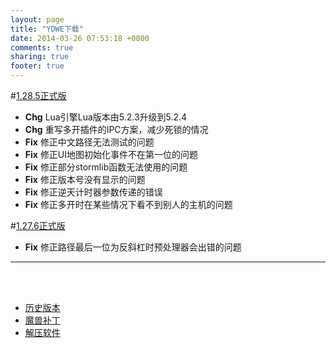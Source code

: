 ```yaml
---
layout: page
title: "YDWE下载"
date: 2014-03-26 07:53:18 +0000
comments: true
sharing: true
footer: true
---
```


#[1.28.5正式版](http://pan.baidu.com/s/1gdrLO11)

* **Chg**  Lua引擎Lua版本由5.2.3升级到5.2.4
* **Chg**  重写多开插件的IPC方案，减少死锁的情况
* **Fix**  修正中文路径无法测试的问题
* **Fix**  修正UI地图初始化事件不在第一位的问题
* **Fix**  修正部分stormlib函数无法使用的问题
* **Fix**  修正版本号没有显示的问题
* **Fix**  修正逆天计时器参数传递的错误
* **Fix**  修正多开时在某些情况下看不到别人的主机的问题

#[1.27.6正式版](http://pan.baidu.com/s/1sjsGGFz)

* **Fix**  修正路径最后一位为反斜杠时预处理器会出错的问题

---

<br><br>

* [历史版本](http://pan.baidu.com/share/link?shareid=401650&uk=3389291567)
* [魔兽补丁](http://pan.baidu.com/share/link?shareid=401621&uk=3389291567)
* [解压软件](http://sparanoid.com/lab/7z/)
